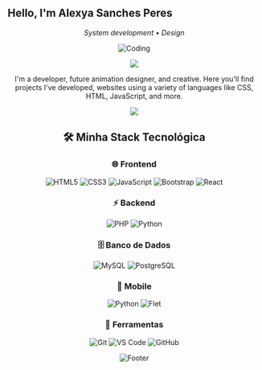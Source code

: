 ## Hello, I'm Alexya Sanches Peres

<p align="center">
  <em>System development • Design</em>
</p>

<div align="center">
  
  ![Coding](https://readme-typing-svg.herokuapp.com?font=Fira+Code&size=32&duration=2800&pause=2000&color=9933FF&center=true&vCenter=true&width=940&lines=Bem-vindos+à+minha+página!;+demostração+de+sites+que+desenolvi+com...;frontend+e+backend!)

  <img src="https://blog.prozeducacao.com.br/wp-content/uploads/2022/11/analista-de-sistema-1096x617.jpg"/>

  <p align="center">
 I'm a developer, future animation designer, and creative. Here you'll find projects I've
    developed, websites using a variety of languages like CSS, HTML, JavaScript, and more.
</p>

<p align="center">
  <a href="https://www.linkedin.com/in/alexya-sanches-peres/">
    <img src="https://img.shields.io/badge/-LinkedIn-6633cc?style=flat-square&logo=Linkedin&logoColor=white">
  </a>

## 🛠️ Minha Stack Tecnológica
  <div align="center">

### 🌐 Frontend
![HTML5](https://img.shields.io/badge/HTML5-E34F26?style=for-the-badge&logo=html5&logoColor=white)
![CSS3](https://img.shields.io/badge/CSS3-1572B6?style=for-the-badge&logo=css3&logoColor=white)
![JavaScript](https://img.shields.io/badge/JavaScript-F7DF1E?style=for-the-badge&logo=javascript&logoColor=black)
![Bootstrap](https://img.shields.io/badge/Bootstrap-563D7C?style=for-the-badge&logo=bootstrap&logoColor=white)
![React](https://img.shields.io/badge/React-20232A?style=for-the-badge&logo=react&logoColor=61DAFB)

### ⚡ Backend
![PHP](https://img.shields.io/badge/PHP-777BB4?style=for-the-badge&logo=php&logoColor=white)
![Python](https://img.shields.io/badge/Python-3776AB?style=for-the-badge&logo=python&logoColor=white)

### 🗄️ Banco de Dados
![MySQL](https://img.shields.io/badge/MySQL-00000F?style=for-the-badge&logo=mysql&logoColor=white)
![PostgreSQL](https://img.shields.io/badge/PostgreSQL-316192?style=for-the-badge&logo=postgresql&logoColor=white)

### 📱 Mobile
![Python](https://img.shields.io/badge/Python_Flet-3776AB?style=for-the-badge&logo=python&logoColor=white)
![Flet](https://img.shields.io/badge/Flet-FF6B35?style=for-the-badge&logo=flutter&logoColor=white)

### 🔧 Ferramentas
![Git](https://img.shields.io/badge/Git-E34F26?style=for-the-badge&logo=git&logoColor=white)
![VS Code](https://img.shields.io/badge/VS_Code-0078D4?style=for-the-badge&logo=visual%20studio%20code&logoColor=white)
![GitHub](https://img.shields.io/badge/GitHub-181717?style=for-the-badge&logo=github&logoColor=white)

</div>

<div align="center">
  
  ![Footer](https://capsule-render.vercel.app/api?type=waving&color=9933FF&height=100&section=footer)

</div>
  


<!--
**alexya080808/alexya080808** is a ✨ _special_ ✨ repository because its `README.md` (this file) appears on your GitHub profile.


